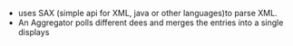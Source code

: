 - uses SAX (simple api for XML, java or other languages)to parse XML.
- An Aggregator polls different dees and merges the entries into a single displays